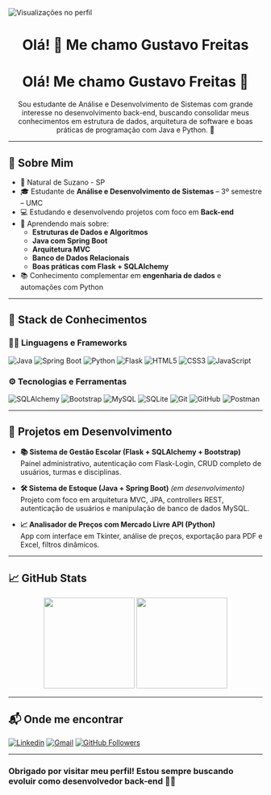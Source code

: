 
![Visualizações no perfil](https://komarev.com/ghpvc/?username=GGufreitas&color=006bed)

<h1 align="center">Olá! 👋 Me chamo Gustavo Freitas</h1>

<h1 align="center">Olá! Me chamo Gustavo Freitas 👋</h1>

<p align="center">
Sou estudante de Análise e Desenvolvimento de Sistemas com grande interesse no desenvolvimento back-end, buscando consolidar meus conhecimentos em estrutura de dados, arquitetura de software e boas práticas de programação com Java e Python. 🚀
</p>

---

## 🚀 Sobre Mim

- 📍 Natural de Suzano - SP  
- 🎓 Estudante de **Análise e Desenvolvimento de Sistemas** – 3º semestre – UMC  
- 💻 Estudando e desenvolvendo projetos com foco em **Back-end**  
- 🌱 Aprendendo mais sobre:
  - **Estruturas de Dados e Algoritmos**
  - **Java com Spring Boot**
  - **Arquitetura MVC**
  - **Banco de Dados Relacionais**
  - **Boas práticas com Flask + SQLAlchemy**
- 📚 Conhecimento complementar em **engenharia de dados** e automações com Python

---


## 🧠 Stack de Conhecimentos

### 👨‍💻 Linguagens e Frameworks

![Java](https://img.shields.io/badge/Java-ED8B00?style=for-the-badge&logo=java&logoColor=white)
![Spring Boot](https://img.shields.io/badge/Spring%20Boot-6DB33F?style=for-the-badge&logo=spring-boot&logoColor=white)
![Python](https://img.shields.io/badge/Python-3776AB?style=for-the-badge&logo=python&logoColor=white)
![Flask](https://img.shields.io/badge/-Flask-000000?style=for-the-badge&logo=flask&logoColor=white)
![HTML5](https://img.shields.io/badge/HTML5-E34F26?style=for-the-badge&logo=html5&logoColor=white)
![CSS3](https://img.shields.io/badge/CSS3-1572B6?style=for-the-badge&logo=css3&logoColor=white)
![JavaScript](https://img.shields.io/badge/JavaScript-F7DF1E?style=for-the-badge&logo=javascript&logoColor=black)

### ⚙️ Tecnologias e Ferramentas

![SQLAlchemy](https://img.shields.io/badge/SQLAlchemy-CA2C2C?style=for-the-badge&logo=python&logoColor=white)
![Bootstrap](https://img.shields.io/badge/-Bootstrap-563D7C?style=for-the-badge&logo=bootstrap&logoColor=white)
![MySQL](https://img.shields.io/badge/-MySQL-00000F?style=for-the-badge&logo=mysql&logoColor=white)
![SQLite](https://img.shields.io/badge/-SQLite-003B57?style=for-the-badge&logo=sqlite&logoColor=white)
![Git](https://img.shields.io/badge/GIT-E44C30?style=for-the-badge&logo=git&logoColor=white)
![GitHub](https://img.shields.io/badge/-GitHub-181717?style=for-the-badge&logo=github&logoColor=white)
![Postman](https://img.shields.io/badge/Postman-FF6C37?style=for-the-badge&logo=postman&logoColor=white)

---

## 🔧 Projetos em Desenvolvimento

- **📚 Sistema de Gestão Escolar (Flask + SQLAlchemy + Bootstrap)**  
  Painel administrativo, autenticação com Flask-Login, CRUD completo de usuários, turmas e disciplinas.

- **🛠 Sistema de Estoque (Java + Spring Boot)** *(em desenvolvimento)*  
  Projeto com foco em arquitetura MVC, JPA, controllers REST, autenticação de usuários e manipulação de banco de dados MySQL.

- **📈 Analisador de Preços com Mercado Livre API (Python)**  
  App com interface em Tkinter, análise de preços, exportação para PDF e Excel, filtros dinâmicos.

---

## 📈 GitHub Stats

<p align="center">
  <img height="180em" src="https://github-readme-stats.vercel.app/api?username=GGufreitas&theme=dracula&show_icons=true" />
  <img height="180em" src="https://github-readme-stats.vercel.app/api/top-langs/?username=GGufreitas&layout=compact&theme=dracula" />
</p>

---

## 📬 Onde me encontrar

[![Linkedin](https://img.shields.io/badge/-Gustavo%20Freitas%20Andrade-blue?style=for-the-badge&logo=Linkedin&logoColor=white)](https://www.linkedin.com/in/gustavo-freitas-andrade-510901266/)
[![Gmail](https://img.shields.io/badge/-ggfreitasdev@gmail.com-D14836?style=for-the-badge&logo=gmail&logoColor=white)](mailto:ggfreitasdev@gmail.com)
[![GitHub Followers](https://img.shields.io/github/followers/GGuFreitas?label=GitHub&style=social)](https://github.com/GGuFreitas)

---

### Obrigado por visitar meu perfil! Estou sempre buscando evoluir como desenvolvedor back-end 👨‍💻

